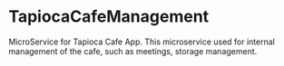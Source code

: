 # TapiocaCafeManagement

MicroService for Tapioca Cafe App.
This microservice used for internal management of the cafe, such as meetings, storage management.
